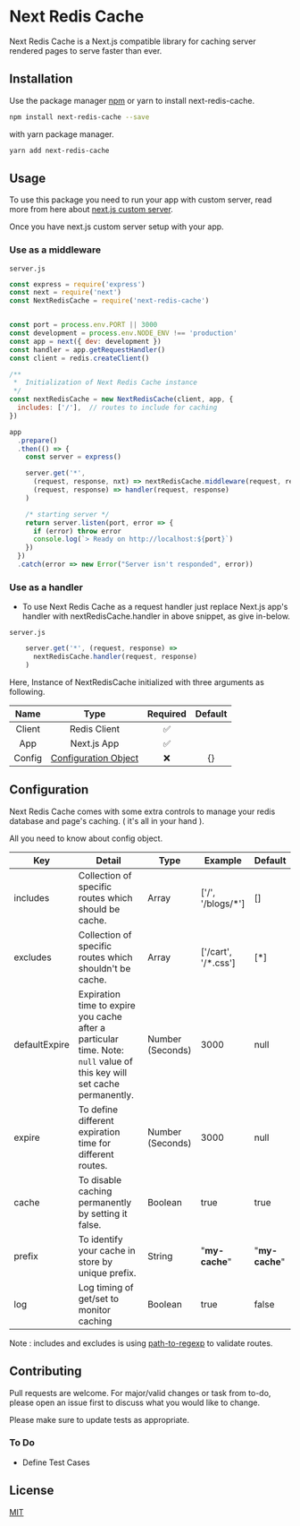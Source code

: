 # Next Redis Cache

Next Redis Cache is a Next.js compatible library for caching server rendered pages to serve faster than ever. 


## Installation

Use the package manager [npm](https://npmjs.com/) or yarn to install next-redis-cache.

```bash
npm install next-redis-cache --save
```

with yarn package manager.

```bash
yarn add next-redis-cache
```


## Usage

To use this package you need to run your app with custom server, read more from here about [next.js custom server](https://nextjs.org/docs/advanced-features/custom-server).

Once you have next.js custom server setup with your app.

### Use as a middleware

`server.js`

```js
const express = require('express')
const next = require('next')
const NextRedisCache = require('next-redis-cache')


const port = process.env.PORT || 3000
const development = process.env.NODE_ENV !== 'production'
const app = next({ dev: development })
const handler = app.getRequestHandler()
const client = redis.createClient()

/**
 *  Initialization of Next Redis Cache instance
 */
const nextRedisCache = new NextRedisCache(client, app, {
  includes: ['/'],  // routes to include for caching
})

app
  .prepare()
  .then(() => {
    const server = express()

    server.get('*', 
      (request, response, nxt) => nextRedisCache.middleware(request, response, nxt), 
      (request, response) => handler(request, response)
    )

    /* starting server */
    return server.listen(port, error => {
      if (error) throw error
      console.log(`> Ready on http://localhost:${port}`)
    })
  })
  .catch(error => new Error("Server isn't responded", error))

```

### Use as a handler

- To use Next Redis Cache as a request handler just replace Next.js app's handler with nextRedisCache.handler in above snippet, as give in-below.

`server.js`

```js
    server.get('*', (request, response) =>
      nextRedisCache.handler(request, response)
    )
```

Here, Instance of NextRedisCache initialized with three arguments as following.

|  Name  |          Type         | Required | Default |
|:------:|:---------------------:|:--------:|:--------:|
| Client |      Redis Client     |    ✅    |          |
|   App  |      Next.js App      |    ✅    |          |
| Config | [Configuration  Object](https://github.com/RajnishKatharotiya/next-redis-cache#configuration) |    ❌    |    {}    |


## Configuration
Next Redis Cache comes with some extra controls to manage your redis database and page's caching. ( it's all in your hand ). 

All you need to know about config object.

| Key           | Detail                                                                                                                  | Type             | Example             | Default        |
|---------------|-------------------------------------------------------------------------------------------------------------------------|------------------|---------------------|----------------|
| includes      | Collection of specific routes which should be cache.                                                                    | Array            | ['/', '/blogs/*']   | []             |
| excludes      | Collection of specific routes which shouldn't be cache.                                                                 | Array            | ['/cart', '/*.css'] | [*]            |
| defaultExpire | Expiration time to expire you cache after a particular time. Note: `null` value of this key will set cache permanently. | Number (Seconds) | 3000                | null           |
| expire        | To define different expiration time for different routes.                                                               | Number (Seconds) | 3000                | null           |
| cache         | To disable caching permanently by setting it false.                                                                     | Boolean          | true                | true           |
| prefix        | To identify your cache in store by unique prefix.                                                                       | String           | "__my-cache__"      | "__my-cache__" |
| log           | Log timing of get/set to monitor caching                                                                                | Boolean          | true                | false          |

Note : includes and excludes is using [path-to-regexp](https://www.npmjs.com/package/path-to-regexp) to validate routes.

## Contributing
Pull requests are welcome. For major/valid changes or task from to-do, please open an issue first to discuss what you would like to change.

Please make sure to update tests as appropriate.
 
### To Do
- Define Test Cases 


## License
[MIT](https://choosealicense.com/licenses/mit/)